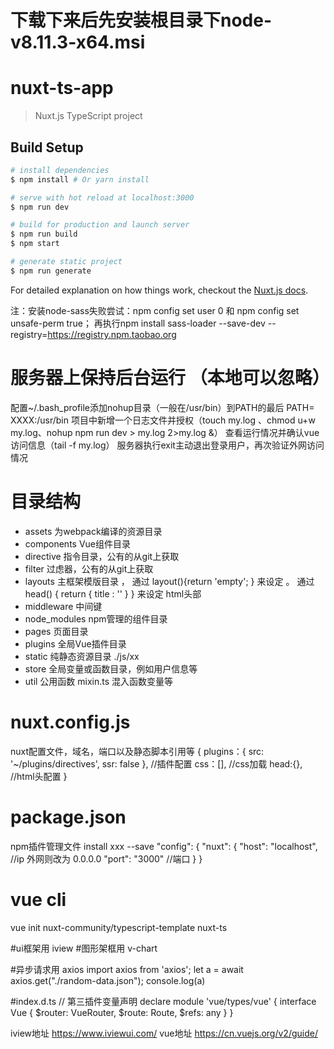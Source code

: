 # 下载下来后先安装根目录下node-v8.11.3-x64.msi

# nuxt-ts-app

> Nuxt.js TypeScript project

## Build Setup

``` bash
# install dependencies
$ npm install # Or yarn install

# serve with hot reload at localhost:3000
$ npm run dev

# build for production and launch server
$ npm run build
$ npm start

# generate static project
$ npm run generate
```
For detailed explanation on how things work, checkout the [Nuxt.js docs](https://github.com/nuxt/nuxt.js).

注：安装node-sass失败尝试：npm config set user 0  和 npm config set unsafe-perm true；
再执行npm install sass-loader --save-dev --registry=https://registry.npm.taobao.org

# 服务器上保持后台运行 （本地可以忽略）
配置~/.bash_profile添加nohup目录（一般在/usr/bin）到PATH的最后 PATH= XXXX:/usr/bin
项目中新增一个日志文件并授权（touch my.log 、chmod u+w my.log、nohup npm run dev > my.log 2>my.log &）
查看运行情况并确认vue访问信息（tail  -f my.log）
服务器执行exit主动退出登录用户，再次验证外网访问情况

# 目录结构

- assets 为webpack编译的资源目录
- components Vue组件目录
- directive 指令目录，公有的从git上获取
- filter 过虑器，公有的从git上获取
- layouts 主框架模版目录 ， 通过 layout(){return  'empty';  } 来设定 。 通过 head() { return {  title : '' } } 来设定 html头部
- middleware 中间键
- node_modules npm管理的组件目录
- pages 页面目录
- plugins 全局Vue插件目录
- static 纯静态资源目录 ./js/xx
- store 全局变量或函数目录，例如用户信息等
- util 公用函数
mixin.ts 混入函数变量等

# nuxt.config.js
nuxt配置文件，域名，端口以及静态脚本引用等
{
   plugins：{ src: '~/plugins/directives', ssr: false }, //插件配置
   css：[], //css加载
   head:{}, //html头配置
}


# package.json
npm插件管理文件
install xxx --save
"config": {
    "nuxt": {
      "host": "localhost", //ip 外网则改为 0.0.0.0
      "port": "3000" //端口
    }
}


# vue cli
vue init nuxt-community/typescript-template nuxt-ts

#ui框架用 iview
#图形架框用 v-chart

#异步请求用 axios
import axios from 'axios';
let a = await axios.get("./random-data.json");
console.log(a)

#index.d.ts
// 第三插件变量声明
declare module 'vue/types/vue' {
  interface Vue {
    $router: VueRouter,
    $route: Route,
    $refs: any
  }
}

iview地址 https://www.iviewui.com/
vue地址 https://cn.vuejs.org/v2/guide/




